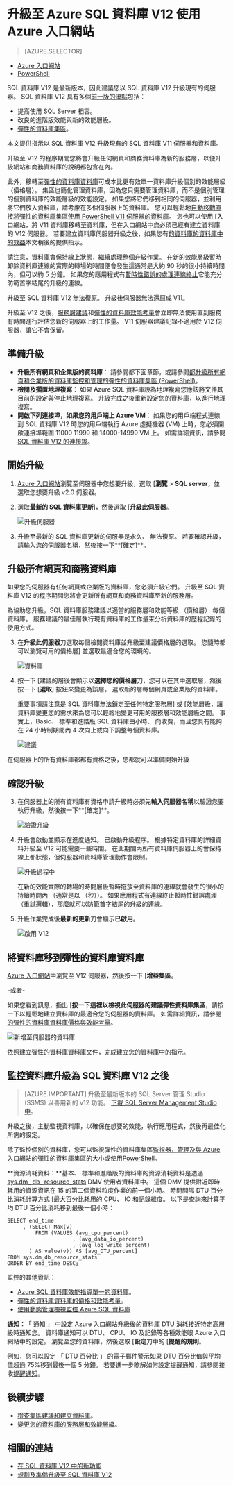 <properties
    pageTitle="使用 [Azure 入口網站升級至 Azure SQL 資料庫 V12 |Microsoft Azure"
    description="說明如何升級至 Azure SQL 資料庫 V12 包括如何升級網站和商務資料庫，以及如何升級 V11 伺服器移轉的資料庫，直接將使用 Azure 入口網站的彈性的資料庫集區。"
    services="sql-database"
    documentationCenter=""
    authors="stevestein"
    manager="jhubbard"
    editor=""/>

<tags
    ms.service="sql-database"
    ms.devlang="na"
    ms.topic="article"
    ms.tgt_pltfrm="na"
    ms.workload="data-management"
    ms.date="08/08/2016"
    ms.author="sstein"/>


# <a name="upgrade-to-azure-sql-database-v12-using-the-azure-portal"></a>升級至 Azure SQL 資料庫 V12 使用 Azure 入口網站


> [AZURE.SELECTOR]
- [Azure 入口網站](sql-database-upgrade-server-portal.md)
- [PowerShell](sql-database-upgrade-server-powershell.md)


SQL 資料庫 V12 是最新版本，因此建議您以 SQL 資料庫 V12 升級現有的伺服器。
SQL 資料庫 V12 具有多個[前一版的優點](sql-database-v12-whats-new.md)包括︰

- 提高使用 SQL Server 相容。
- 改良的進階版效能與新的效能層級。
- [彈性的資料庫集區](sql-database-elastic-pool.md)。

本文提供指示以 SQL 資料庫 V12 升級現有的 SQL 資料庫 V11 伺服器和資料庫。

升級至 V12 的程序期間您將會升級任何網頁和商務資料庫為新的服務層，以便升級網站和商務資料庫的說明都包含在內。

此外，移轉至[彈性的資料庫資料庫](sql-database-elastic-pool.md)可成本比更有效單一資料庫升級個別的效能層級 （價格層）。 集區也簡化管理資料庫，因為您只需要管理資料庫，而不是個別管理的個別資料庫的效能層級的效能設定。 如果您將它們移到相同的伺服器，並利用將它們放入資料庫，請考慮在多個伺服器上的資料庫。 您可以輕鬆地[自動移轉直接將彈性的資料庫集區使用 PowerShell V11 伺服器的資料庫](sql-database-upgrade-server-powershell.md)。 您也可以使用 [入口網站，將 V11 資料庫移轉至資料庫，但在入口網站中您必須已經有建立資料庫的 V12 伺服器。 若要建立資料庫伺服器升級之後，如果您有[的資料庫的資料庫中的效益](sql-database-elastic-pool-guidance.md)本文稍後的提供指示。

請注意，資料庫會保持線上狀態，繼續處理整個升級作業。 在新的效能層級暫時卸除資料庫連線的實際的轉場的時間便會發生這通常是大約 90 秒的很小持續時間內，但可以約 5 分鐘。 如果您的應用程式有[暫時性錯誤的處理連線終止](sql-database-connectivity-issues.md)它能充分防範首字結尾的升級的連線。

升級至 SQL 資料庫 V12 無法復原。 升級後伺服器無法還原成 V11。

升級至 V12 之後，[服務層建議](sql-database-service-tier-advisor.md)和[彈性的資料庫效能考量](sql-database-elastic-pool-guidance.md)會立即無法使用直到服務有時間進行評估您新的伺服器上的工作量。 V11 伺服器建議記錄不適用於 V12 伺服器，讓它不會保留。

## <a name="prepare-to-upgrade"></a>準備升級

- **升級所有網頁和企業版的資料庫**︰ 請參閱都下面章節，或請參閱[都升級所有網頁和企業版的資料庫](sql-database-upgrade-server-portal.md#upgrade-all-web-and-business-databases)[監控和管理的彈性的資料庫集區 (PowerShell)](sql-database-elastic-pool-manage-powershell.md)。
- **檢閱及擱置地理複寫**︰ 如果 Azure SQL 資料庫設為地理複寫您應該將文件其目前的設定與[停止地理複寫](sql-database-geo-replication-portal.md#remove-secondary-database)。 升級完成之後重新設定您的資料庫，以進行地理複寫。
- **開啟下列連接埠，如果您的用戶端上 Azure VM**︰ 如果您的用戶端程式連線到 SQL 資料庫 V12 時您的用戶端執行 Azure 虛擬機器 (VM) 上時，您必須開啟連接埠範圍 11000 11999 和 14000-14999 VM 上。 如需詳細資訊，請參閱[SQL 資料庫 V12 的連接埠](sql-database-develop-direct-route-ports-adonet-v12.md)。



## <a name="start-the-upgrade"></a>開始升級

1. [Azure 入口網站](https://portal.azure.com/)瀏覽至伺服器中您想要升級，選取 [**瀏覽** > **SQL server**，並選取您想要升級 v2.0 伺服器。
2. 選取**最新的 SQL 資料庫更新**]，然後選取 [**升級此伺服器**。

      ![升級伺服器][1]

3. 升級至最新的 SQL 資料庫更新的伺服器是永久、 無法復原。 若要確認升級，請輸入您的伺服器名稱，然後按一下**[確定]**。

## <a name="upgrade-all-web-and-business-databases"></a>升級所有網頁和商務資料庫

如果您的伺服器有任何網頁或企業版的資料庫，您必須升級它們。 升級至 SQL 資料庫 V12 的程序期間您將會更新所有網頁和商務資料庫至新的服務層。    

為協助您升級，SQL 資料庫服務建議以適當的服務層和效能等級 （價格層） 每個資料庫。 服務建議的最佳層執行現有資料庫的工作量來分析資料庫的歷程記錄的使用方式。

3. 在**升級此伺服器**刀選取每個檢閱資料庫並升級至建議價格層的選取。 您隨時都可以瀏覽可用的價格層] 並選取最適合您的環境的。


     ![資料庫][2]


7. 按一下 [建議的層後會顯示以**選擇您的價格層**刀，您可以在其中選取層，然後按一下 [**選取**] 按鈕來變更為該層。 選取新的層每個網頁或企業版的資料庫。

    重要事項請注意是 SQL 資料庫無法鎖定至任何特定服務層] 或 [效能層級，讓資料庫變更您的需求來為您可以輕鬆地變更可用的服務層和效能層級之間。 事實上，Basic、 標準和進階版 SQL 資料庫由小時、 向收費，而且您具有能夠在 24 小時制期間內 4 次向上或向下調整每個資料庫。

    ![建議][6]


在伺服器上的所有資料庫都都有資格之後，您都就可以準備開始升級

## <a name="confirm-the-upgrade"></a>確認升級

3. 在伺服器上的所有資料庫有資格申請升級時必須先**輸入伺服器名稱**以驗證您要執行升級，然後按一下**[確定]**。

    ![驗證升級][3]


4. 升級會啟動並顯示在進度通知。 已啟動升級程序。 根據特定資料庫的詳細資料升級至 V12 可能需要一些時間。 在此期間內所有資料庫伺服器上的會保持線上都狀態，但伺服器和資料庫管理動作會限制。

    ![升級過程中][4]

    在新的效能實際的轉場的時間層級暫時拖放至資料庫的連線就會發生的很小的持續時間內 （通常是以 （秒））。 如果應用程式有連線終止暫時性錯誤處理 （重試邏輯），那麼就可以防範首字結尾的升級的連線。

5. 升級作業完成後**最新的更新**刀會顯示**已啟用**。

    ![啟用 V12][5]  

## <a name="move-your-databases-into-an-elastic-database-pool"></a>將資料庫移到彈性的資料庫資料庫

[Azure 入口網站](https://portal.azure.com/)中瀏覽至 V12 伺服器，然後按一下 [**增益集區**。

-或者-

如果您看到訊息，指出 [**按一下這裡以檢視此伺服器的建議彈性資料庫集區**，請按一下以輕鬆地建立資料庫的最適合您的伺服器的資料庫。 如需詳細資訊，請參閱[的彈性的資料庫資料庫價格與效能考量](sql-database-elastic-pool-guidance.md)。

![新增至伺服器的資料庫][7]

依照[建立彈性的資料庫資料庫](sql-database-elastic-pool.md)文件，完成建立您的資料庫中的指示。

## <a name="monitor-databases-after-upgrading-to-sql-database-v12"></a>監控資料庫升級為 SQL 資料庫 V12 之後

>[AZURE.IMPORTANT] 升級至最新版本的 SQL Server 管理 Studio (SSMS) 以善用新的 v12 功能。 [下載 SQL Server Management Studio 中](https://msdn.microsoft.com/library/mt238290.aspx)。

升級之後，主動監視資料庫，以確保在想要的效能，執行應用程式，然後再最佳化所需的設定。

除了監控個別的資料庫，您可以監視彈性的資料庫集區[監視器，管理及與 Azure 入口網站的彈性的資料庫集區的大小](sql-database-elastic-pool-manage-portal.md)或使用[PowerShell](sql-database-elastic-pool-manage-powershell.md)。


**資源消耗資料︰**基本、 標準和進階版的資料庫的資源消耗資料是透過[sys.dm_ db_ resource_stats](http://msdn.microsoft.com/library/azure/dn800981.aspx) DMV 使用者資料庫中。 這個 DMV 提供附近即時耗用的資源資訊在 15 的第二個資料粒度作業的前一個小時。 時間間隔 DTU 百分比消耗計算方式 [最大百分比耗用的 CPU、 IO 和記錄維度。 以下是查詢來計算平均 DTU 百分比消耗移到最後一個小時︰

    SELECT end_time
         , (SELECT Max(v)
             FROM (VALUES (avg_cpu_percent)
                         , (avg_data_io_percent)
                         , (avg_log_write_percent)
           ) AS value(v)) AS [avg_DTU_percent]
    FROM sys.dm_db_resource_stats
    ORDER BY end_time DESC;

監控的其他資訊︰

- [Azure SQL 資料庫效能指導單一的資料庫](http://msdn.microsoft.com/library/azure/dn369873.aspx)。
- [彈性的資料庫資料庫的價格和效能考量](sql-database-elastic-pool-guidance.md)。
- [使用動態管理檢視監控 Azure SQL 資料庫](sql-database-monitoring-with-dmvs.md)




**通知︰**「 通知 」 中設定 Azure 入口網站升級後的資料庫 DTU 消耗接近特定高層級時通知您。 資料庫通知可以 DTU、 CPU、 IO 及記錄等各種效能眼 Azure 入口網站中的設定。 瀏覽至您的資料庫，然後選取 [**設定**刀中的 [**提醒的規則**。

例如，您可以設定 「 DTU 百分比 」 的電子郵件警示如果 DTU 百分比值與平均值超過 75%移到最後一個 5 分鐘。 若要進一步瞭解如何設定提醒通知，請參閱接收[提醒通知](../monitoring-and-diagnostics/insights-receive-alert-notifications.md)。





## <a name="next-steps"></a>後續步驟

- [檢查集區建議和建立資料庫](sql-database-elastic-pool-create-portal.md)。
- [變更您的資料庫的服務層和效能層級](sql-database-scale-up.md)。



## <a name="related-links"></a>相關的連結

- [在 SQL 資料庫 V12 中的新功能](sql-database-v12-whats-new.md)
- [規劃及準備升級至 SQL 資料庫 V12](sql-database-v12-plan-prepare-upgrade.md)


<!--Image references-->
[1]: ./media/sql-database-upgrade-server-portal/latest-sql-database-update.png
[2]: ./media/sql-database-upgrade-server-portal/upgrade-server2.png
[3]: ./media/sql-database-upgrade-server-portal/upgrade-server3.png
[4]: ./media/sql-database-upgrade-server-portal/online-during-upgrade.png
[5]: ./media/sql-database-upgrade-server-portal/enabled.png
[6]: ./media/sql-database-upgrade-server-portal/recommendations.png
[7]: ./media/sql-database-upgrade-server-portal/new-elastic-pool.png
